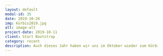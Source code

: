 ```yaml
---
layout: default
modal-id: 35
date: 2019-10-26
img: Kürbis2019.jpg
alt: image-alt
project-date: 2019-10-11
client: Start Bootstrap
category: recent
description: Auch dieses Jahr haben wir uns im Oktober wieder zum Kürbisschnitzen getroffen. Mit vielen bunten Kürbissen und einem großen Topf Kürbissuppe war es ein sehr schöner, entspannter Abend!
---
```

